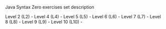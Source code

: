 Java Syntax Zero exercises set description

Level 2 (L2) -
Level 4 (L4) - 
Level 5 (L5) - 
Level 6 (L6) - 
Level 7 (L7) - 
Level 8 (L8) - 
Level 9 (L9) - 
Level 10 (L10) - 